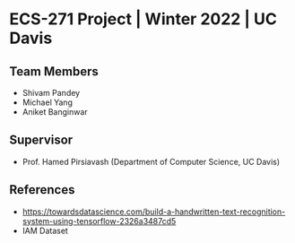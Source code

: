 # ECS-271 Project | Winter 2022 | UC Davis

## Team Members
- Shivam Pandey
- Michael Yang
- Aniket Banginwar

## Supervisor
- Prof. Hamed Pirsiavash (Department of Computer Science, UC Davis)

## References

- https://towardsdatascience.com/build-a-handwritten-text-recognition-system-using-tensorflow-2326a3487cd5
- IAM Dataset
